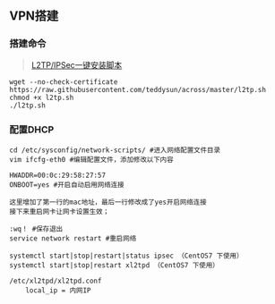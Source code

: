 ## VPN搭建

### 搭建命令

> [L2TP/IPSec一键安装脚本](https://teddysun.com/448.html)


	wget --no-check-certificate https://raw.githubusercontent.com/teddysun/across/master/l2tp.sh
	chmod +x l2tp.sh
	./l2tp.sh

### 配置DHCP

	cd /etc/sysconfig/network-scripts/ #进入网络配置文件目录
	vim ifcfg-eth0 #编辑配置文件，添加修改以下内容

	HWADDR=00:0c:29:58:27:57
	ONBOOT=yes #开启自动启用网络连接

	这里增加了第一行的mac地址，最后一行修改成了yes开启网络连接
	接下来重启网卡让网卡设置生效；

	:wq！ #保存退出
	service network restart #重启网络

	systemctl start|stop|restart|status ipsec （CentOS7 下使用）
	systemctl start|stop|restart xl2tpd （CentOS7 下使用）

	/etc/xl2tpd/xl2tpd.conf  
		local_ip = 内网IP
